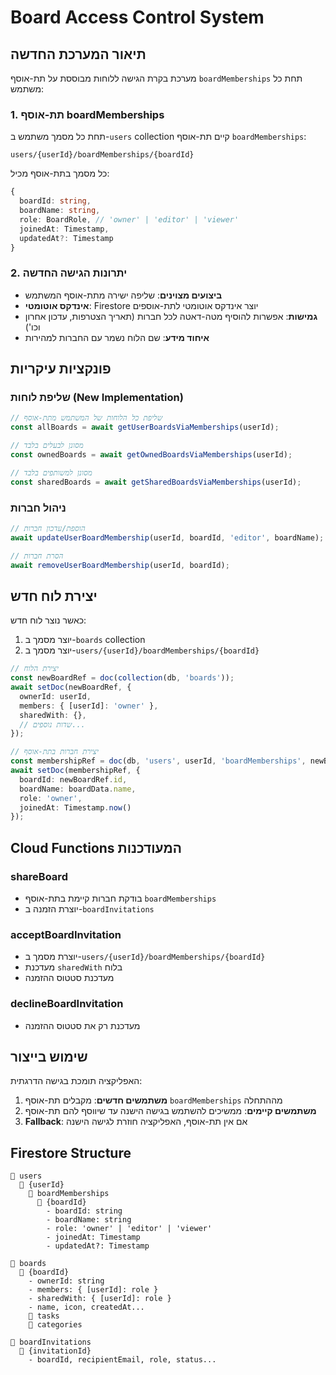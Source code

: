 # Board Access Control System

## תיאור המערכת החדשה

מערכת בקרת הגישה ללוחות מבוססת על תת-אוסף `boardMemberships` תחת כל משתמש:

### 1. תת-אוסף boardMemberships

תחת כל מסמך משתמש ב-`users` collection קיים תת-אוסף `boardMemberships`:

```
users/{userId}/boardMemberships/{boardId}
```

כל מסמך בתת-אוסף מכיל:
```typescript
{
  boardId: string,
  boardName: string,
  role: BoardRole, // 'owner' | 'editor' | 'viewer'
  joinedAt: Timestamp,
  updatedAt?: Timestamp
}
```

### 2. יתרונות הגישה החדשה

- **ביצועים מצוינים**: שליפה ישירה מתת-אוסף המשתמש
- **אינדקס אוטומטי**: Firestore יוצר אינדקס אוטומטי לתת-אוספים
- **גמישות**: אפשרות להוסיף מטה-דאטה לכל חברות (תאריך הצטרפות, עדכון אחרון וכו')
- **איחוד מידע**: שם הלוח נשמר עם החברות למהירות

## פונקציות עיקריות

### שליפת לוחות (New Implementation)
```typescript
// שליפת כל הלוחות של המשתמש מתת-אוסף
const allBoards = await getUserBoardsViaMemberships(userId);

// מסונן לבעלים בלבד
const ownedBoards = await getOwnedBoardsViaMemberships(userId);

// מסונן למשותפים בלבד
const sharedBoards = await getSharedBoardsViaMemberships(userId);
```

### ניהול חברות
```typescript
// הוספת/עדכון חברות
await updateUserBoardMembership(userId, boardId, 'editor', boardName);

// הסרת חברות
await removeUserBoardMembership(userId, boardId);
```

## יצירת לוח חדש

כאשר נוצר לוח חדש:

1. יוצר מסמך ב-`boards` collection
2. יוצר מסמך ב-`users/{userId}/boardMemberships/{boardId}`

```typescript
// יצירת הלוח
const newBoardRef = doc(collection(db, 'boards'));
await setDoc(newBoardRef, {
  ownerId: userId,
  members: { [userId]: 'owner' },
  sharedWith: {},
  // שדות נוספים...
});

// יצירת חברות בתת-אוסף
const membershipRef = doc(db, 'users', userId, 'boardMemberships', newBoardRef.id);
await setDoc(membershipRef, {
  boardId: newBoardRef.id,
  boardName: boardData.name,
  role: 'owner',
  joinedAt: Timestamp.now()
});
```

## Cloud Functions המעודכנות

### shareBoard
- בודקת חברות קיימת בתת-אוסף `boardMemberships`
- יוצרת הזמנה ב-`boardInvitations`

### acceptBoardInvitation
- יוצרת מסמך ב-`users/{userId}/boardMemberships/{boardId}`
- מעדכנת `sharedWith` בלוח
- מעדכנת סטטוס ההזמנה

### declineBoardInvitation
- מעדכנת רק את סטטוס ההזמנה

## שימוש בייצור

האפליקציה תומכת בגישה הדרגתית:
1. **משתמשים חדשים**: מקבלים תת-אוסף `boardMemberships` מההתחלה
2. **משתמשים קיימים**: ממשיכים להשתמש בגישה הישנה עד שיווסף להם תת-אוסף
3. **Fallback**: אם אין תת-אוסף, האפליקציה חוזרת לגישה הישנה

## Firestore Structure

```
📁 users
  📄 {userId}
    📁 boardMemberships
      📄 {boardId}
        - boardId: string
        - boardName: string  
        - role: 'owner' | 'editor' | 'viewer'
        - joinedAt: Timestamp
        - updatedAt?: Timestamp

📁 boards
  📄 {boardId}
    - ownerId: string
    - members: { [userId]: role }
    - sharedWith: { [userId]: role }
    - name, icon, createdAt...
    📁 tasks
    📁 categories

📁 boardInvitations
  📄 {invitationId}
    - boardId, recipientEmail, role, status...
```
